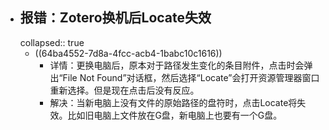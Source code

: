 - ## 报错：Zotero换机后Locate失效
  collapsed:: true
	- ((64ba4552-7d8a-4fcc-acb4-1babc10c1616))
		- 详情：更换电脑后，原本对于路径发生变化的条目附件，点击时会弹出“File Not Found”对话框，然后选择“Locate”会打开资源管理器窗口重新选择。但是现在点击后没有反应。
		- 解决：当新电脑上没有文件的原始路径的盘符时，点击Locate将失效。比如旧电脑上文件放在G盘，新电脑上也要有一个G盘。